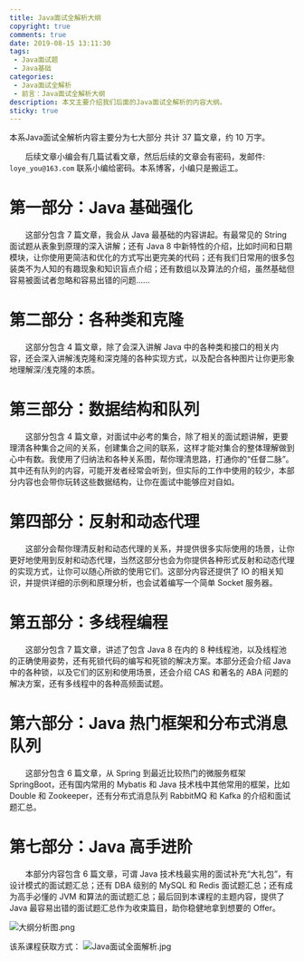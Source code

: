 ```yaml
---
title: Java面试全解析大纲
copyright: true
comments: true
date: 2019-08-15 13:11:30
tags:
 - Java面试题
 - Java基础
categories: 
 - Java面试全解析
 - 前言：Java面试全解析大纲
description: 本文主要介绍我们后面的Java面试全解析的内容大纲。
sticky: true
---
```

本系Java面试全解析内容主要分为七大部分 共计 37 篇文章，约 10 万字。

&emsp;&emsp;后续文章小编会有几篇试看文章，然后后续的文章会有密码，发邮件: `loye_you@163.com` 联系小编给密码。本系博客，小编只是搬运工。

# 第一部分：Java 基础强化

&emsp;&emsp;这部分包含 7 篇文章，我会从 Java 最基础的内容讲起。有最常见的 String 面试题从表象到原理的深入讲解；还有 Java 8 中新特性的介绍，比如时间和日期模块，让你使用更简洁和优化的方式写出更完美的代码；还有我们日常用的很多包装类不为人知的有趣现象和知识盲点介绍；还有数组以及算法的介绍，虽然基础但容易被面试者忽略和容易出错的问题……

# 第二部分：各种类和克隆

&emsp;&emsp;这部分包含 4 篇文章，除了会深入讲解 Java 中的各种类和接口的相关内容，还会深入讲解浅克隆和深克隆的各种实现方式，以及配合各种图片让你更形象地理解深/浅克隆的本质。

# 第三部分：数据结构和队列

&emsp;&emsp;这部分包含 4 篇文章，对面试中必考的集合，除了相关的面试题讲解，更要理清各种集合之间的关系，创建集合之间的联系，这样才能对集合的整体理解做到心中有数。我使用了归纳法和各种关系图，帮你理清思路，打通你的“任督二脉”。其中还有队列的内容，可能开发者经常会听到，但实际的工作中使用的较少，本部分内容也会带你玩转这些数据结构，让你在面试中能够应对自如。

# 第四部分：反射和动态代理

&emsp;&emsp;这部分会帮你理清反射和动态代理的关系，并提供很多实际使用的场景，让你更好地使用到反射和动态代理，当然这部分也会为你提供各种形式反射和动态代理的实现方式，让你可以随心所欲的使用它们。这部分内容还提供了 IO 的相关知识，并提供详细的示例和原理分析，也会试着编写一个简单 Socket 服务器。

# 第五部分：多线程编程

&emsp;&emsp;这部分包含 7 篇文章，讲述了包含 Java 8 在内的 8 种线程池，以及线程池的正确使用姿势，还有死锁代码的编写和死锁的解决方案。本部分还会介绍 Java 中的各种锁，以及它们的区别和使用场景，还会介绍 CAS 和著名的 ABA 问题的解决方案，还有多线程中的各种高频面试题。

# 第六部分：Java 热门框架和分布式消息队列

&emsp;&emsp;这部分包含 6 篇文章，从 Spring 到最近比较热门的微服务框架 SpringBoot，还有国内常用的 Mybatis 和 Java 技术栈中其他常用的框架，比如 Double 和 Zookeeper，还有分布式消息队列 RabbitMQ 和 Kafka 的介绍和面试题汇总。

# 第七部分：Java 高手进阶

&emsp;&emsp;本部分内容包含 6 篇文章，可谓 Java 技术栈最实用的面试补充“大礼包”，有设计模式的面试题汇总；还有 DBA 级别的 MySQL 和 Redis 面试题汇总；还有成为高手必懂的 JVM 和算法的面试题汇总；最后回到本课程的主题内容，提供了 Java 最容易出错的面试题汇总作为收束篇目，助你稳健地拿到想要的 Offer。

![大纲分析图.png](大纲分析图.png)

该系课程获取方式：
![Java面试全面解析.jpg](Java面试全面解析.jpg)